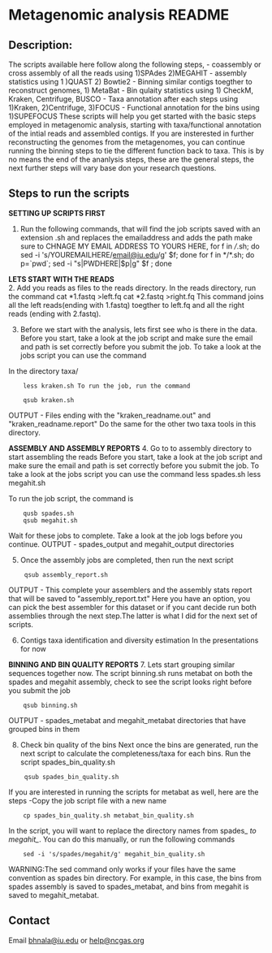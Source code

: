 # Metagenomic analysis README
## Description:
The scripts available here follow along the following steps, - coassembly or cross assembly of all the reads using 1)SPAdes 2)MEGAHIT - assembly statistics using 1 )QUAST 2) Bowtie2 - Binning similar contigs toegther to 
reconstruct genomes, 1) MetaBat - Bin qulaity statistics using 1) CheckM, Kraken, Centrifuge, BUSCO - Taxa annotation after each steps using 1)Kraken, 2)Centrifuge, 3)FOCUS - Functional annotation for the bins using 1)SUPEFOCUS 
These scripts will help you get started with the basic steps employed in metagenomic analysis, starting with taxa/functional annotation of the intial reads and assembled contigs. If you are insterested in further reconstructing 
the genomes from the metagenomes, you can continue running the binning steps to tie the different function back to taxa. This is by no means the end of the ananlysis steps, these are the general steps, the next further steps will 
vary base don your research questions.

## Steps to run the scripts

**SETTING UP SCRIPTS FIRST** 
1. Run the following commands, that will find the job scripts saved with an extension .sh and replaces the emailaddress and adds the path
        make sure to CHNAGE MY EMAIL ADDRESS TO YOURS HERE,
        for f in */*.sh; do sed -i 's/YOUREMAILHERE/email@iu.edu/g' $f; done
        for f in */*.sh; do p=`pwd`; sed -i "s|PWDHERE|$p|g" $f ; done 

**LETS START WITH THE READS** \
2. Add you reads as files to the reads directory. In the reads directory, run the command
        cat *1.fastq >left.fq
        cat *2.fastq >right.fq 
This command joins all the left reads(ending with 1.fastq) toegther to left.fq and all the right reads (ending with 2.fastq). 

3. Before we start with the analysis, lets first see who is there in the 
data. Before you start, take a look at the job script and make sure the email and path is set correctly before you submit the job. To take a look at the jobs script you can use the command

In the directory taxa/

        less kraken.sh To run the job, run the command
        
        qsub kraken.sh 

OUTPUT - Files ending with the "kraken_readname.out" and "kraken_readname.report" 
Do the same for the other two taxa tools in this directory. 

**ASSEMBLY AND ASSEMBLY REPORTS** 
4. Go to to assembly directory to start assembling the reads Before you start, take a look 
at the job script and make sure the email and path is set correctly before you submit the job. To take a look at the jobs script you can use the command
        less spades.sh
        less megahit.sh 

To run the job script, the command is
        
        qusb spades.sh
        qsub megahit.sh 

Wait for these jobs to complete. Take a look at the job logs before you continue. 
OUTPUT - spades_output and megahit_output directories 

5. Once the assembly jobs are completed, then run the next script
        
        qsub assembly_report.sh 

OUTPUT - This complete your assemblers and the assembly stats report that will be saved to "assembly_report.txt" Here you have an option, you can pick the best assembler for this dataset or if you 
cant decide run both assemblies through the next step.The latter is what I did for the next set of scripts. 

6. Contigs taxa identification and diversity estimation In the presentations for now 

**BINNING AND BIN QUALITY REPORTS** 
7. Lets start grouping similar sequences together now. The script binning.sh runs metabat on both the spades and megahit assembly, check to see the script looks right before you submit the job
        
        qsub binning.sh 
OUTPUT - spades_metabat and megahit_metabat directories that have grouped bins in them 

8. Check bin quality of the bins Next once the bins are generated, run the next script to calculate the completeness/taxa for each bins. Run the script spades_bin_quality.sh
        
        qsub spades_bin_quality.sh 

If you are interested in running the scripts for metabat as well, here are the steps -Copy the job script file with a new name
        
        cp spades_bin_quality.sh metabat_bin_quality.sh 

In the script, you will want to replace the directory names from spades_ *to megahit_*. You can do this manually, or run the following commands
        
        sed -i 's/spades/megahit/g' megahit_bin_quality.sh 

WARNING:The sed command only works if your files have the same convention as spades bin directory. For example, in this case, the bins from spades assembly is saved to 
spades_metabat, and bins from megahit is saved to megahit_metabat.


## Contact
Email bhnala@iu.edu or help@ncgas.org
